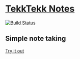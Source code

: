 # [TekkTekk Notes](https://notes.tekktekk.com)

[![Build Status](https://travis-ci.com/lioneltay/tekktekk-notes.svg?branch=master)](https://travis-ci.com/lioneltay/tekktekk-notes)

## Simple note taking

[Try it out](https://notes.tekktekk.com)